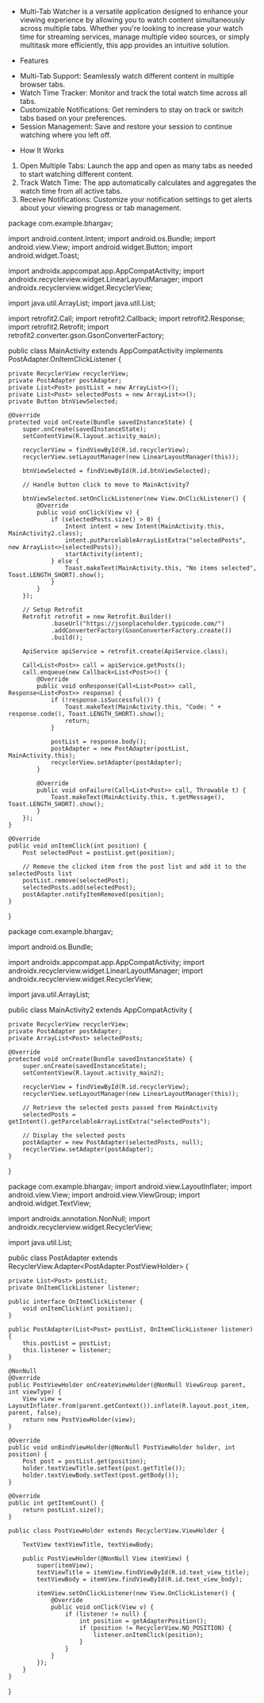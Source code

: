 * Multi-Tab Watcher is a versatile application designed to enhance your viewing experience by allowing you to watch content simultaneously across multiple tabs. Whether you're looking to increase your watch time for streaming services, manage multiple video sources, or simply multitask more efficiently, this app provides an intuitive solution.

 * Features
- Multi-Tab Support: Seamlessly watch different content in multiple browser tabs.
- Watch Time Tracker: Monitor and track the total watch time across all tabs.
- Customizable Notifications: Get reminders to stay on track or switch tabs based on your preferences.
- Session Management: Save and restore your session to continue watching where you left off.
 * How It Works
1. Open Multiple Tabs: Launch the app and open as many tabs as needed to start watching different content.
2. Track Watch Time: The app automatically calculates and aggregates the watch time from all active tabs.
3. Receive Notifications: Customize your notification settings to get alerts about your viewing progress or tab management.  



package com.example.bhargav;

import android.content.Intent;
import android.os.Bundle;
import android.view.View;
import android.widget.Button;
import android.widget.Toast;

import androidx.appcompat.app.AppCompatActivity;
import androidx.recyclerview.widget.LinearLayoutManager;
import androidx.recyclerview.widget.RecyclerView;

import java.util.ArrayList;
import java.util.List;

import retrofit2.Call;
import retrofit2.Callback;
import retrofit2.Response;
import retrofit2.Retrofit;
import retrofit2.converter.gson.GsonConverterFactory;

public class MainActivity extends AppCompatActivity implements PostAdapter.OnItemClickListener {

    private RecyclerView recyclerView;
    private PostAdapter postAdapter;
    private List<Post> postList = new ArrayList<>();
    private List<Post> selectedPosts = new ArrayList<>();
    private Button btnViewSelected;

    @Override
    protected void onCreate(Bundle savedInstanceState) {
        super.onCreate(savedInstanceState);
        setContentView(R.layout.activity_main);

        recyclerView = findViewById(R.id.recyclerView);
        recyclerView.setLayoutManager(new LinearLayoutManager(this));

        btnViewSelected = findViewById(R.id.btnViewSelected);

        // Handle button click to move to MainActivity7

        btnViewSelected.setOnClickListener(new View.OnClickListener() {
            @Override
            public void onClick(View v) {
                if (selectedPosts.size() > 0) {
                    Intent intent = new Intent(MainActivity.this, MainActivity2.class);
                    intent.putParcelableArrayListExtra("selectedPosts", new ArrayList<>(selectedPosts));
                    startActivity(intent);
                } else {
                    Toast.makeText(MainActivity.this, "No items selected", Toast.LENGTH_SHORT).show();
                }
            }
        });

        // Setup Retrofit
        Retrofit retrofit = new Retrofit.Builder()
                .baseUrl("https://jsonplaceholder.typicode.com/")
                .addConverterFactory(GsonConverterFactory.create())
                .build();

        ApiService apiService = retrofit.create(ApiService.class);

        Call<List<Post>> call = apiService.getPosts();
        call.enqueue(new Callback<List<Post>>() {
            @Override
            public void onResponse(Call<List<Post>> call, Response<List<Post>> response) {
                if (!response.isSuccessful()) {
                    Toast.makeText(MainActivity.this, "Code: " + response.code(), Toast.LENGTH_SHORT).show();
                    return;
                }

                postList = response.body();
                postAdapter = new PostAdapter(postList, MainActivity.this);
                recyclerView.setAdapter(postAdapter);
            }

            @Override
            public void onFailure(Call<List<Post>> call, Throwable t) {
                Toast.makeText(MainActivity.this, t.getMessage(), Toast.LENGTH_SHORT).show();
            }
        });
    }

    @Override
    public void onItemClick(int position) {
        Post selectedPost = postList.get(position);

        // Remove the clicked item from the post list and add it to the selectedPosts list
        postList.remove(selectedPost);
        selectedPosts.add(selectedPost);
        postAdapter.notifyItemRemoved(position);
    }
}




package com.example.bhargav;

import android.os.Bundle;

import androidx.appcompat.app.AppCompatActivity;
import androidx.recyclerview.widget.LinearLayoutManager;
import androidx.recyclerview.widget.RecyclerView;

import java.util.ArrayList;

public class MainActivity2 extends AppCompatActivity {

    private RecyclerView recyclerView;
    private PostAdapter postAdapter;
    private ArrayList<Post> selectedPosts;

    @Override
    protected void onCreate(Bundle savedInstanceState) {
        super.onCreate(savedInstanceState);
        setContentView(R.layout.activity_main2);

        recyclerView = findViewById(R.id.recyclerView);
        recyclerView.setLayoutManager(new LinearLayoutManager(this));

        // Retrieve the selected posts passed from MainActivity
        selectedPosts = getIntent().getParcelableArrayListExtra("selectedPosts");

        // Display the selected posts
        postAdapter = new PostAdapter(selectedPosts, null);
        recyclerView.setAdapter(postAdapter);
    }
}



package com.example.bhargav;
import android.view.LayoutInflater;
import android.view.View;
import android.view.ViewGroup;
import android.widget.TextView;

import androidx.annotation.NonNull;
import androidx.recyclerview.widget.RecyclerView;

import java.util.List;

public class PostAdapter extends RecyclerView.Adapter<PostAdapter.PostViewHolder> {

    private List<Post> postList;
    private OnItemClickListener listener;

    public interface OnItemClickListener {
        void onItemClick(int position);
    }

    public PostAdapter(List<Post> postList, OnItemClickListener listener) {
        this.postList = postList;
        this.listener = listener;
    }

    @NonNull
    @Override
    public PostViewHolder onCreateViewHolder(@NonNull ViewGroup parent, int viewType) {
        View view = LayoutInflater.from(parent.getContext()).inflate(R.layout.post_item, parent, false);
        return new PostViewHolder(view);
    }

    @Override
    public void onBindViewHolder(@NonNull PostViewHolder holder, int position) {
        Post post = postList.get(position);
        holder.textViewTitle.setText(post.getTitle());
        holder.textViewBody.setText(post.getBody());
    }

    @Override
    public int getItemCount() {
        return postList.size();
    }

    public class PostViewHolder extends RecyclerView.ViewHolder {

        TextView textViewTitle, textViewBody;

        public PostViewHolder(@NonNull View itemView) {
            super(itemView);
            textViewTitle = itemView.findViewById(R.id.text_view_title);
            textViewBody = itemView.findViewById(R.id.text_view_body);

            itemView.setOnClickListener(new View.OnClickListener() {
                @Override
                public void onClick(View v) {
                    if (listener != null) {
                        int position = getAdapterPosition();
                        if (position != RecyclerView.NO_POSITION) {
                            listener.onItemClick(position);
                        }
                    }
                }
            });
        }
    }
}

